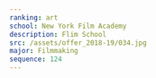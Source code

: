 ```yaml
---
ranking: art
school: New York Film Academy
description: Flim School
src: /assets/offer_2018-19/034.jpg
major: Filmmaking
sequence: 124
---
```

